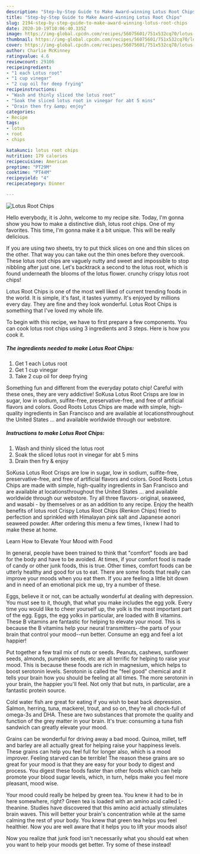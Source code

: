 ```yaml
---
description: "Step-by-Step Guide to Make Award-winning Lotus Root Chips"
title: "Step-by-Step Guide to Make Award-winning Lotus Root Chips"
slug: 2194-step-by-step-guide-to-make-award-winning-lotus-root-chips
date: 2020-10-19T10:06:40.335Z
image: https://img-global.cpcdn.com/recipes/56075601/751x532cq70/lotus-root-chips-recipe-main-photo.jpg
thumbnail: https://img-global.cpcdn.com/recipes/56075601/751x532cq70/lotus-root-chips-recipe-main-photo.jpg
cover: https://img-global.cpcdn.com/recipes/56075601/751x532cq70/lotus-root-chips-recipe-main-photo.jpg
author: Charlie McKinney
ratingvalue: 4.6
reviewcount: 29106
recipeingredient:
- "1 each Lotus root"
- "1 cup vinegar"
- "2 cup oil for deep frying"
recipeinstructions:
- "Wash and thinly sliced the lotus root"
- "Soak the sliced lotus root in vinegar for abt 5 mins"
- "Drain then fry &amp; enjoy"
categories:
- Recipe
tags:
- lotus
- root
- chips

katakunci: lotus root chips 
nutrition: 179 calories
recipecuisine: American
preptime: "PT29M"
cooktime: "PT44M"
recipeyield: "4"
recipecategory: Dinner

---
```



![Lotus Root Chips](https://img-global.cpcdn.com/recipes/56075601/751x532cq70/lotus-root-chips-recipe-main-photo.jpg)

Hello everybody, it is John, welcome to my recipe site. Today, I'm gonna show you how to make a distinctive dish, lotus root chips. One of my favorites. This time, I'm gonna make it a bit unique. This will be really delicious.

If you are using two sheets, try to put thick slices on one and thin slices on the other. That way you can take out the thin ones before they overcook. These lotus root chips are vaguely nutty and sweet and impossible to stop nibbling after just one. Let&#39;s backtrack a second to the lotus root, which is found underneath the blooms of the lotus flower. crunchy crispy lotus root chips!

Lotus Root Chips is one of the most well liked of current trending foods in the world. It is simple, it's fast, it tastes yummy. It's enjoyed by millions every day. They are fine and they look wonderful. Lotus Root Chips is something that I've loved my whole life.


To begin with this recipe, we have to first prepare a few components. You can cook lotus root chips using 3 ingredients and 3 steps. Here is how you cook it.

<!--inarticleads1-->

##### The ingredients needed to make Lotus Root Chips:

1. Get 1 each Lotus root
1. Get 1 cup vinegar
1. Take 2 cup oil for deep frying


Something fun and different from the everyday potato chip! Careful with these ones, they are very addictive! SoKusa Lotus Root Crisps are low in sugar, low in sodium, sulfite-free, preservative-free, and free of artificial flavors and colors. Good Roots Lotus Chips are made with simple, high-quality ingredients in San Francisco and are available at locationsthroughout the United States … and available worldwide through our webstore. 

<!--inarticleads2-->

##### Instructions to make Lotus Root Chips:

1. Wash and thinly sliced the lotus root
1. Soak the sliced lotus root in vinegar for abt 5 mins
1. Drain then fry &amp; enjoy


SoKusa Lotus Root Crisps are low in sugar, low in sodium, sulfite-free, preservative-free, and free of artificial flavors and colors. Good Roots Lotus Chips are made with simple, high-quality ingredients in San Francisco and are available at locationsthroughout the United States … and available worldwide through our webstore. Try all three flavors- original, seaweed, and wasabi - by themselves or as an addition to any recipe. Enjoy the health benefits of lotus root Crispy Lotus Root Chips (Renkon Chips) fried to perfection and sprinkled with Himalayan pink salt and Japanese aonori seaweed powder. After ordering this menu a few times, I knew I had to make these at home. 

Learn How to Elevate Your Mood with Food


In general, people have been trained to think that "comfort" foods are bad for the body and have to be avoided. At times, if your comfort food is made of candy or other junk foods, this is true. Other times, comfort foods can be utterly healthy and good for us to eat. There are some foods that really can improve your moods when you eat them. If you are feeling a little bit down and in need of an emotional pick me up, try a number of these.

Eggs, believe it or not, can be actually wonderful at dealing with depression. You must see to it, though, that what you make includes the egg yolk. Every time you would like to cheer yourself up, the yolk is the most important part of the egg. Eggs, the egg yolks in particular, are loaded with B vitamins. These B vitamins are fantastic for helping to elevate your mood. This is because the B vitamins help your neural transmitters--the parts of your brain that control your mood--run better. Consume an egg and feel a lot happier!

Put together a few trail mix of nuts or seeds. Peanuts, cashews, sunflower seeds, almonds, pumpkin seeds, etc are all terrific for helping to raise your mood. This is because these foods are rich in magnesium, which helps to boost serotonin levels. Serotonin is called the "feel good" chemical and it tells your brain how you should be feeling at all times. The more serotonin in your brain, the happier you'll feel. Not only that but nuts, in particular, are a fantastic protein source.

Cold water fish are great for eating if you wish to beat back depression. Salmon, herring, tuna, mackerel, trout, and so on, they're all chock-full of omega-3s and DHA. These are two substances that promote the quality and function of the grey matter in your brain. It's true: consuming a tuna fish sandwich can greatly elevate your mood. 

Grains can be wonderful for driving away a bad mood. Quinoa, millet, teff and barley are all actually great for helping raise your happiness levels. These grains can help you feel full for longer also, which is a mood improver. Feeling starved can be terrible! The reason these grains are so great for your mood is that they are easy for your body to digest and process. You digest these foods faster than other foods which can help promote your blood sugar levels, which, in turn, helps make you feel more pleasant, mood wise.

Your mood could really be helped by green tea. You knew it had to be in here somewhere, right? Green tea is loaded with an amino acid called L-theanine. Studies have discovered that this amino acid actually stimulates brain waves. This will better your brain's concentration while at the same calming the rest of your body. You knew that green tea helps you feel healthier. Now you are well aware that it helps you to lift your moods also!

Now you realize that junk food isn't necessarily what you should eat when you want to help your moods get better. Try some of these instead!

